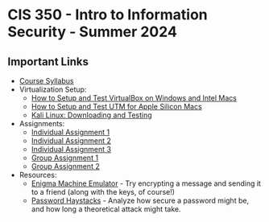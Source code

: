 # CIS 350 - Intro to Information Security - Summer 2024

## Important Links

* [Course Syllabus](SYLLABUS.md)
* Virtualization Setup:
  * [How to Setup and Test VirtualBox on Windows and Intel Macs](VIRTUALBOX.md)
  * [How to Setup and Test UTM for Apple Silicon Macs](UTM.md)
  * [Kali Linux: Downloading and Testing](KALI.md)
* Assignments:
  * [Individual Assignment 1](I_ASSIGN1.md)
  * [Individual Assignment 2](I_ASSIGN2.md)
  * [Individual Assignment 3](I_ASSIGN3.md)
  * [Group Assignment 1](G_ASSIGN1.md)
  * [Group Assignment 2](G_ASSIGN2.md)
* Resources:
  * [Enigma Machine Emulator](https://www.101computing.net/enigma-machine-emulator/) - Try encrypting a message and sending it to a friend (along with the keys, of course!)
  * [Password Haystacks](https://www.grc.com/haystack.htm) - Analyze how secure a password might be, and how long a theoretical attack might take.
  